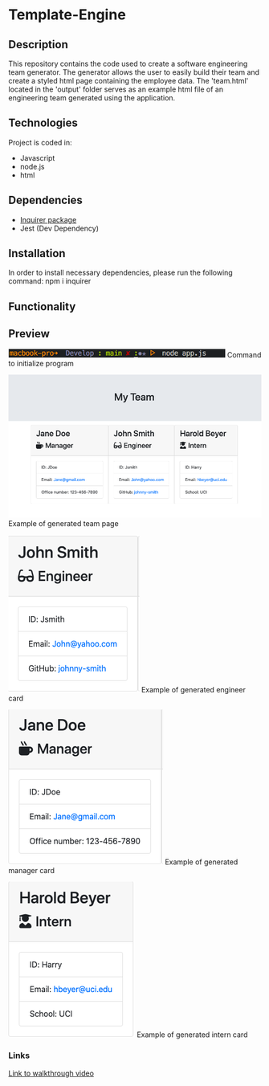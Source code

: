 # Template-Engine

## Description
This repository contains the code used to create a software engineering team generator. The generator allows the user to easily build their team and create a styled html page containing the employee data. The 'team.html' located in the 'output' folder serves as an example html file of an engineering team generated using the application.

## Technologies
Project is coded in:
* Javascript
* node.js
* html

## Dependencies
* [Inquirer package](https://www.npmjs.com/package/inquirer)
* Jest (Dev Dependency)

## Installation
In order to install necessary dependencies, please run the following command:
npm i inquirer

## Functionality

## Preview
![Command to initialize](./Assets/command.png)
Command to initialize program

![Example of generated team page](./Assets/team-page.png)
Example of generated team page

![Engineer Card](./Assets/engineer-card.png)
Example of generated engineer card

![Manager Card](./Assets/manager-card.png)
Example of generated manager card

![Intern Card](./Assets/intern-card.png)
Example of generated intern card

### Links
[Link to walkthrough video](https://www.dropbox.com/s/3idgxgdqf0sohb7/readme-generator%20walkthrough.mov?dl=0)